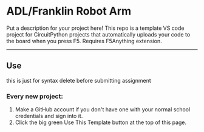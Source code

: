 # ADL/Franklin Robot Arm
Put a description for your project here!
This repo is a template VS code project for CircuitPython projects that automatically uploads your code to the board when you press F5. Requires F5Anything extension.

---

## Use

this is just for syntax  delete before submitting assignment

### Every new project:
1. Make a GitHub account if you don't have one with your normal school credentials and sign into it.
2. Click the big green Use This Template button at the top of this page.
